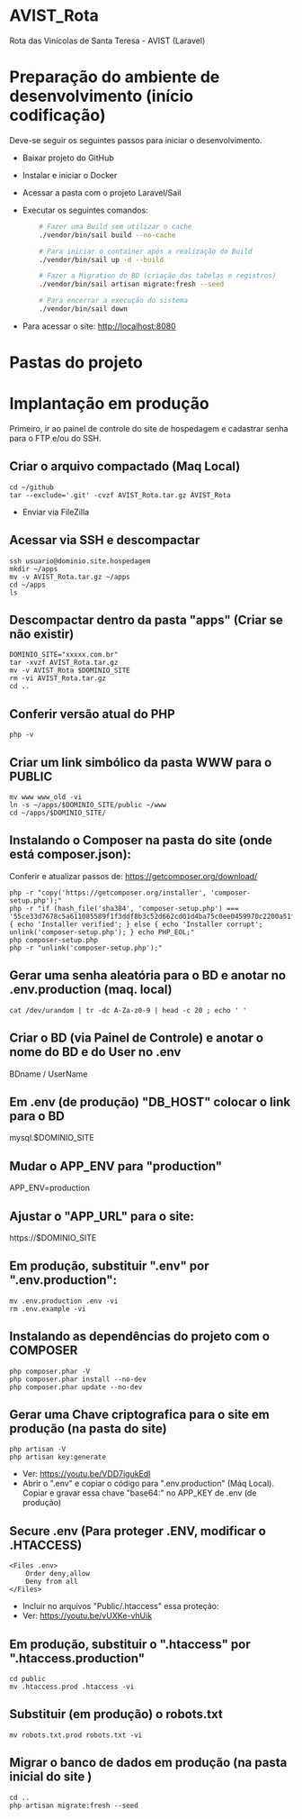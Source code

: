 # AVIST_Rota
Rota das Vinícolas de Santa Teresa - AVIST (Laravel)

# Preparação do ambiente de desenvolvimento (início codificação)

Deve-se seguir os seguintes passos para iniciar o desenvolvimento.

* Baixar projeto do GitHub
* Instalar e iniciar o Docker
* Acessar a pasta com o projeto Laravel/Sail
* Executar os seguintes comandos:

    ```bash
        # Fazer uma Build sem utilizar o cache
        ./vendor/bin/sail build --no-cache

        # Para iniciar o container após a realização do Build
        ./vendor/bin/sail up -d --build

        # Fazer a Migration do BD (criação das tabelas e registros)
        ./vendor/bin/sail artisan migrate:fresh --seed

        # Para encerrar a execução do sistema
        ./vendor/bin/sail down
    ```

* Para acessar o site: [http://localhost:8080](http://localhost:8080)

# Pastas do projeto


# Implantação em produção

Primeiro, ir ao painel de controle do site de hospedagem e cadastrar senha para o FTP e/ou do SSH.

## Criar o arquivo compactado (Maq Local)
    cd ~/github
    tar --exclude='.git' -cvzf AVIST_Rota.tar.gz AVIST_Rota

* Enviar via FileZilla

## Acessar via SSH e descompactar
    ssh usuario@dominio.site.hospedagem
    mkdir ~/apps
    mv -v AVIST_Rota.tar.gz ~/apps
    cd ~/apps
    ls

## Descompactar dentro da pasta "apps" (Criar se não existir)
    DOMINIO_SITE="xxxxx.com.br"
    tar -xvzf AVIST_Rota.tar.gz
    mv -v AVIST_Rota $DOMINIO_SITE
    rm -vi AVIST_Rota.tar.gz
    cd ..

## Conferir versão atual do PHP
    php -v

## Criar um link simbólico da pasta WWW para o PUBLIC
    mv www www_old -vi
    ln -s ~/apps/$DOMINIO_SITE/public ~/www
    cd ~/apps/$DOMINIO_SITE/

## Instalando o Composer na pasta do site (onde está composer.json): 
Conferir e atualizar passos de: https://getcomposer.org/download/

    php -r "copy('https://getcomposer.org/installer', 'composer-setup.php');"
    php -r "if (hash_file('sha384', 'composer-setup.php') === '55ce33d7678c5a611085589f1f3ddf8b3c52d662cd01d4ba75c0ee0459970c2200a51f492d557530c71c15d8dba01eae') { echo 'Installer verified'; } else { echo 'Installer corrupt'; unlink('composer-setup.php'); } echo PHP_EOL;"
    php composer-setup.php
    php -r "unlink('composer-setup.php');"

## Gerar uma senha aleatória para o BD e anotar no .env.production (maq. local)
    cat /dev/urandom | tr -dc A-Za-z0-9 | head -c 20 ; echo ' '

## Criar o BD (via Painel de Controle) e anotar o nome do BD e do User no .env
BDname / UserName

## Em .env (de produção) "DB_HOST" colocar o link para o BD
mysql.$DOMINIO_SITE

## Mudar o APP_ENV para "production"
APP_ENV=production

## Ajustar o "APP_URL" para o site:
https://$DOMINIO_SITE

## Em produção, substituir ".env" por ".env.production":
    mv .env.production .env -vi
    rm .env.example -vi

## Instalando as dependências do projeto com o COMPOSER
    php composer.phar -V
    php composer.phar install --no-dev
    php composer.phar update --no-dev

## Gerar uma Chave criptografica para o site em produção (na pasta do site)

    php artisan -V
    php artisan key:generate

* Ver: https://youtu.be/VDD7igukEdI
* Abrir o ".env" e copiar o código para ".env.production" (Máq Local).  Copiar e gravar essa chave "base64:" no APP_KEY de .env (de produção)

## Secure .env (Para proteger .ENV, modificar o .HTACCESS)

    <Files .env>
        Order deny,allow
        Deny from all
    </Files>

* Incluir no arquivos "Public/.htaccess" essa proteção:
* Ver: https://youtu.be/vUXKe-vhUik

## Em produção, substituir o ".htaccess" por ".htaccess.production"
    cd public
    mv .htaccess.prod .htaccess -vi

## Substituir (em produção) o robots.txt
    mv robots.txt.prod robots.txt -vi

## Migrar o banco de dados em produção (na pasta inicial do site )
    cd ..
    php artisan migrate:fresh --seed
